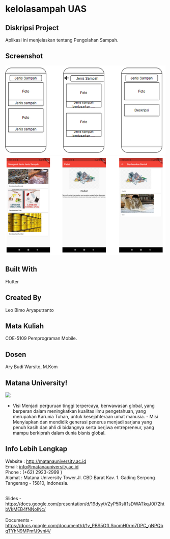 # kelolasampah UAS
##  Diskripsi Project 
Aplikasi ini menjelaskan tentang Pengolahan Sampah.
## Screenshot<br>
<img src = 2.PNG>
<img src = 1.PNG>

## Built With<br>
Flutter
## Created By
Leo Bimo Aryaputranto<br>
## Mata Kuliah
COE-5109 Pemprograman Mobile.

## Dosen
Ary Budi Warsito, M.Kom

## Matana University!
<img src = https://camo.githubusercontent.com/a99b52802e0f5b085218034209e094fbad978c62eead62d73f8f3ba5598613b0/687474703a2f2f6d6174616e61756e69766572736974792e61632e69642f776562736974655f6c616d612f696d616765732f666f6f7465722f4c6f676f5f6d755f666f6f742e706e67> <br>

- Visi Menjadi perguruan tinggi terpercaya, berwawasan global, yang berperan dalam meningkatkan kualitas ilmu pengetahuan, yang merupakan Karunia Tuhan, untuk kesejahteraan umat manusia. - Misi Menyiapkan dan mendidik generasi penerus menjadi sarjana yang penuh kasih dan ahli di bidangnya serta berjiwa entrepreneur, yang mampu berkiprah dalam dunia bisnis global.
## Info Lebih Lengkap
Website : http://matanauniversity.ac.id<br>
Email: info@matanauniversity.ac.id<br>
Phone : (+62) 2923-2999 )<br>
Alamat : Matana University Tower.Jl. CBD Barat Kav. 1. Gading Serpong Tangerang - 15810, Indonesia.<br>

<br>Slides - https://docs.google.com/presentation/d/19dyytVZyP5RsIf1sDWATkqJ0i72htbVkMEB4fNNoINc/<br>
<br>Documents - https://docs.google.com/document/d/1y_PBS5OfLSoomH0rm7DPC_gNPQbqTYhN9MPmfJ9vni4/ <br>
